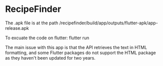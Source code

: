 # RecipeFinder


The .apk file is at the path /recipefinder/build/app/outputs/flutter-apk/app-release.apk

To excuate the code on flutter: flutter run

The main issue with this app is that the API retrieves the text in HTML formatting, and some Flutter packages do not support the HTML package as they haven't been updated for two years.



